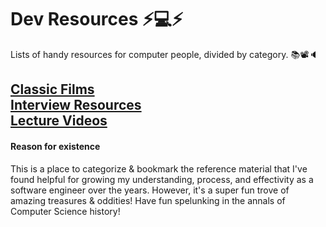 # Dev Resources ⚡️💻⚡️
Lists of handy resources for computer people, divided by category. 📚📽🔈

## [Classic Films](./classic-films.md)<br/>[Interview Resources](./interviews.md)<br/>[Lecture Videos](lectures.md)

#### Reason for existence
This is a place to categorize & bookmark the reference material that I've found helpful for growing my understanding, process, and effectivity as a software engineer over the years. However, it's a super fun trove of amazing treasures & oddities! Have fun spelunking in the annals of Computer Science history!
